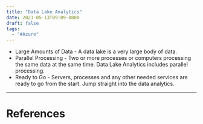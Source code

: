 ```yaml
---
title: "Data Lake Analytics"
date: 2023-05-13T09:09-0800
draft: false
tags: 
  - "#Azure"
---
```


- Large Amounts of Data - A data lake is a very large body of data.
- Parallel Processing - Two or more processes or computers processing the same data at the same time. Data Lake Analytics includes parallel processing.
- Ready to Go - Servers, processes and any other needed services are ready to go from the start. Jump straight into the data analytics.

---
# References
